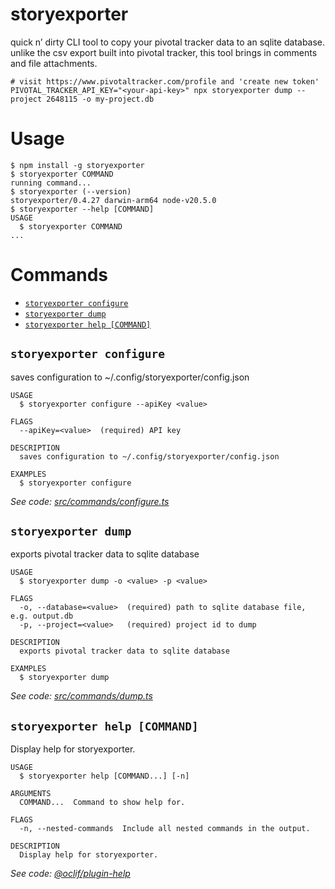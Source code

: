 storyexporter
=================

quick n’ dirty CLI tool to copy your pivotal tracker data to an sqlite database. unlike the csv export built into pivotal tracker, this tool brings in comments and file attachments.


```
# visit https://www.pivotaltracker.com/profile and 'create new token'
PIVOTAL_TRACKER_API_KEY="<your-api-key>" npx storyexporter dump --project 2648115 -o my-project.db
```


# Usage

<!-- usage -->
```sh-session
$ npm install -g storyexporter
$ storyexporter COMMAND
running command...
$ storyexporter (--version)
storyexporter/0.4.27 darwin-arm64 node-v20.5.0
$ storyexporter --help [COMMAND]
USAGE
  $ storyexporter COMMAND
...
```
<!-- usagestop -->
# Commands
<!-- commands -->
* [`storyexporter configure`](#storyexporter-configure)
* [`storyexporter dump`](#storyexporter-dump)
* [`storyexporter help [COMMAND]`](#storyexporter-help-command)

## `storyexporter configure`

saves configuration to ~/.config/storyexporter/config.json

```
USAGE
  $ storyexporter configure --apiKey <value>

FLAGS
  --apiKey=<value>  (required) API key

DESCRIPTION
  saves configuration to ~/.config/storyexporter/config.json

EXAMPLES
  $ storyexporter configure
```

_See code: [src/commands/configure.ts](https://github.com/tanookilabs/storyexporter/blob/v0.4.27/src/commands/configure.ts)_

## `storyexporter dump`

exports pivotal tracker data to sqlite database

```
USAGE
  $ storyexporter dump -o <value> -p <value>

FLAGS
  -o, --database=<value>  (required) path to sqlite database file, e.g. output.db
  -p, --project=<value>   (required) project id to dump

DESCRIPTION
  exports pivotal tracker data to sqlite database

EXAMPLES
  $ storyexporter dump
```

_See code: [src/commands/dump.ts](https://github.com/tanookilabs/storyexporter/blob/v0.4.27/src/commands/dump.ts)_

## `storyexporter help [COMMAND]`

Display help for storyexporter.

```
USAGE
  $ storyexporter help [COMMAND...] [-n]

ARGUMENTS
  COMMAND...  Command to show help for.

FLAGS
  -n, --nested-commands  Include all nested commands in the output.

DESCRIPTION
  Display help for storyexporter.
```

_See code: [@oclif/plugin-help](https://github.com/oclif/plugin-help/blob/v6.0.20/src/commands/help.ts)_
<!-- commandsstop -->
